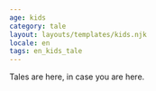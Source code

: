 ```yaml
---
age: kids
category: tale
layout: layouts/templates/kids.njk
locale: en
tags: en_kids_tale
---
```


Tales are here, in case you are here.